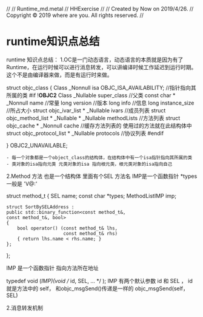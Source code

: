 //
//  Runtime_md.metal
//  HHExercise
//
//  Created by Now on 2019/4/26.
//  Copyright © 2019 where are you. All rights reserved.
//

# runtime知识点总结
runtime 知识点总结：
 1.OC是一门动态语言，动态语言的本质就是因为有了Runtime，在运行时候可以进行消息转发，可以讲编译时候工作延迟到运行时期。
这个不是由编译器来做，而是有运行时来做。

struct objc_class {
    Class _Nonnull isa  OBJC_ISA_AVAILABILITY;              //指针指向其所属的类
#if !__OBJC2__
    Class _Nullable super_class                              //父类
    const char * _Nonnull name                              //常量
    long version                                                       //版本
    long info                                                             //信息
    long instance_size                                             //所占大小
    struct objc_ivar_list * _Nullable ivars                 //成员列表
    struct objc_method_list * _Nullable * _Nullable methodLists               //方法列表
    struct objc_cache * _Nonnull cache                       //缓存方法列表的 使用过的方法就在此结构体中
    struct objc_protocol_list * _Nullable protocols          //协议列表
#endif
    
} OBJC2_UNAVAILABLE;



    - 每一个对象都是一个object_class的结构体，在结构体中有一个isa指针指向其所属的类
    - 类对象的isa指向元类 元类对象的isa 指向根元类，根元类对象的isa指向自己


2.Method 方法 也是一个结构体 里面有个SEL 方法名 IMP是一个函数指针  *types 一般是 'V@:'

struct method_t {
    SEL name;
    const char *types;
    MethodListIMP imp;
    
    struct SortBySELAddress :
    public std::binary_function<const method_t&,
    const method_t&, bool>
    {
        bool operator() (const method_t& lhs,
                         const method_t& rhs)
        { return lhs.name < rhs.name; }
    };
};

IMP 是一个函数指针 指向方法所在地址

 typedef void (*IMP)(void /* id, SEL, ... */ );
 IMP 有两个默认参数 id 和 SEL ， id 就是方法中的 self， 和objc_msgSend()传递是一样的
 objc_msgSend(self，SEL)

 2.消息转发机制



